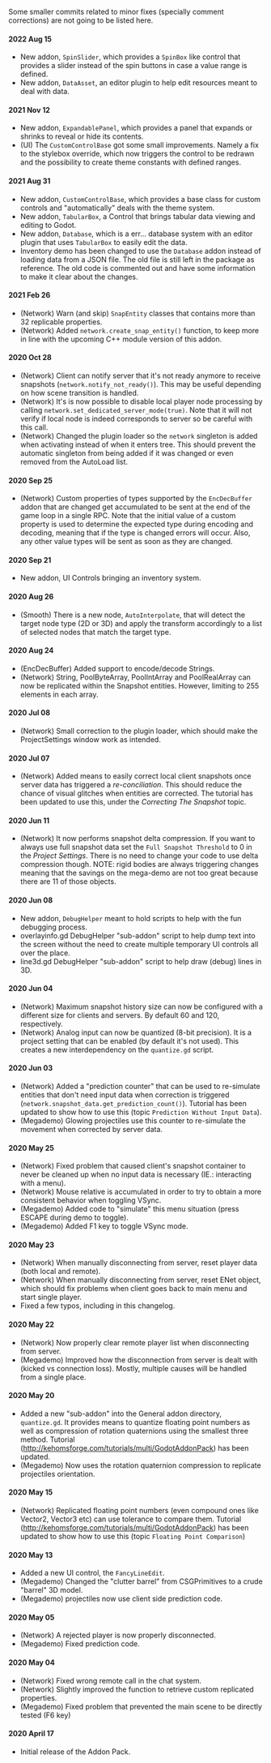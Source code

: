 Some smaller commits related to minor fixes (specially comment corrections) are not going to be listed here.

#### 2022 Aug 15
* New addon, `SpinSlider`, which provides a `SpinBox` like control that provides a slider instead of the spin buttons in case a value range is defined.
* New addon, `DataAsset`, an editor plugin to help edit resources meant to deal with data.

#### 2021 Nov 12
* New addon, `ExpandablePanel`, which provides a panel that expands or shrinks to reveal or hide its contents.
* (UI) The `CustomControlBase` got some small improvements. Namely a fix to the stylebox override, which now triggers the control to be redrawn and the possibility to create theme constants with defined ranges.

#### 2021 Aug 31
* New addon, `CustomControlBase`, which provides a base class for custom controls and "automatically" deals with the theme system.
* New addon, `TabularBox`, a Control that brings tabular data viewing and editing to Godot.
* New addon, `Database`, which is a err... database system with an editor plugin that uses `TabularBox` to easily edit the data.
* Inventory demo has been changed to use the `Database` addon instead of loading data from a JSON file. The old file is still left in the package as reference. The old code is commented out and have some information to make it clear about the changes.

#### 2021 Feb 26
* (Network) Warn (and skip) `SnapEntity` classes that contains more than 32 replicable properties.
* (Network) Added `network.create_snap_entity()` function, to keep more in line with the upcoming C++ module version of this addon.

#### 2020 Oct 28
* (Network) Client can notify server that it's not ready anymore to receive snapshots (`network.notify_not_ready()`). This may be useful depending on how scene transition is handled.
* (Network) It's is now possible to disable local player node processing by calling `network.set_dedicated_server_mode(true)`. Note that it will not verify if local node is indeed corresponds to server so be careful with this call.
* (Network) Changed the plugin loader so the `network` singleton is added when activating instead of when it enters tree. This should prevent the automatic singleton from being added if it was changed or even removed from the AutoLoad list.

#### 2020 Sep 25
* (Network) Custom properties of types supported by the `EncDecBuffer` addon that are changed get accumulated to be sent at the end of the game loop in a single RPC. Note that the initial value of a custom property is used to determine the expected type during encoding and decoding, meaning that if the type is changed errors will occur. Also, any other value types will be sent as soon as they are changed.

#### 2020 Sep 21
* New addon, UI Controls bringing an inventory system.

#### 2020 Aug 26
* (Smooth) There is a new node, `AutoInterpolate`, that will detect the target node type (2D or 3D) and apply the transform accordingly to a list of selected nodes that match the target type.

#### 2020 Aug 24
* (EncDecBuffer) Added support to encode/decode Strings.
* (Network) String, PoolByteArray, PoolIntArray and PoolRealArray can now be replicated within the Snapshot entities. However, limiting to 255 elements in each array.

#### 2020 Jul 08
* (Network) Small correction to the plugin loader, which should make the ProjectSettings window work as intended.

#### 2020 Jul 07
* (Network) Added means to easily correct local client snapshots once server data has triggered a *re-conciliation*. This should reduce the chance of visual glitches when entities are corrected. The tutorial has been updated to use this, under the *Correcting The Snapshot* topic.

#### 2020 Jun 11
* (Network) It now performs snapshot delta compression. If you want to always use full snapshot data set the `Full Snapshot Threshold` to 0 in the *Project Settings*. There is no need to change your code to use delta compression though. NOTE: rigid bodies are always triggering changes meaning that the savings on the mega-demo are not too great because there are 11 of those objects.

#### 2020 Jun 08
* New addon, `DebugHelper` meant to hold scripts to help with the fun debugging process.
* overlayinfo.gd DebugHelper "sub-addon" script to help dump text into the screen without the need to create multiple temporary UI controls all over the place.
* line3d.gd DebugHelper "sub-addon" script to help draw (debug) lines in 3D.

#### 2020 Jun 04
* (Network) Maximum snapshot history size can now be configured with a different size for clients and servers. By default 60 and 120, respectively.
* (Network) Analog input can now be quantized (8-bit precision). It is a project setting that can be enabled (by default it's not used). This creates a new interdependency on the `quantize.gd` script.

#### 2020 Jun 03
* (Network) Added a "prediction counter" that can be used to re-simulate entities that don't need input data when correction is triggered (`network.snapshot_data.get_prediction_count()`). Tutorial has been updated to show how to use this (topic `Prediction Without Input Data`).
* (Megademo) Glowing projectiles use this counter to re-simulate the movement when corrected by server data.

#### 2020 May 25
* (Network) Fixed problem that caused client's snapshot container to never be cleaned up when no input data is necessary (IE.: interacting with a menu).
* (Network) Mouse relative is accumulated in order to try to obtain a more consistent behavior when toggling VSync.
* (Megademo) Added code to "simulate" this menu situation (press ESCAPE during demo to toggle).
* (Megademo) Added F1 key to toggle VSync mode.

#### 2020 May 23
* (Network) When manually disconnecting from server, reset player data (both local and remote).
* (Network) When manually disconnecting from server, reset ENet object, which should fix problems when client goes back to main menu and start single player.
* Fixed a few typos, including in this changelog.

#### 2020 May 22
* (Network) Now properly clear remote player list when disconnecting from server.
* (Megademo) Improved how the disconnection from server is dealt with (kicked vs connection loss). Mostly, multiple causes will be handled from a single place.

#### 2020 May 20
* Added a new "sub-addon" into the General addon directory, `quantize.gd`. It provides means to quantize floating point numbers as well as compression of rotation quaternions using the smallest three method. Tutorial (http://kehomsforge.com/tutorials/multi/GodotAddonPack) has been updated.
* (Megademo) Now uses the rotation quaternion compression to replicate projectiles orientation.

#### 2020 May 15
* (Network) Replicated floating point numbers (even compound ones like Vector2, Vector3 etc) can use tolerance to compare them. Tutorial (http://kehomsforge.com/tutorials/multi/GodotAddonPack) has been updated to show how to use this (topic `Floating Point Comparison`)

#### 2020 May 13
* Added a new UI control, the `FancyLineEdit`.
* (Megademo) Changed the "clutter barrel" from CSGPrimitives to a crude "barrel" 3D model.
* (Megademo) projectiles now use client side prediction code.

#### 2020 May 05
* (Network) A rejected player is now properly disconnected.
* (Megademo) Fixed prediction code.

#### 2020 May 04
* (Network) Fixed wrong remote call in the chat system.
* (Network) Slightly improved the function to retrieve custom replicated properties.
* (Megademo) Fixed problem that prevented the main scene to be directly tested (F6 key)

#### 2020 April 17
* Initial release of the Addon Pack.
